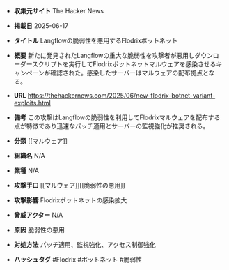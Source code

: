 - **収集元サイト**
The Hacker News

- **掲載日**
2025-06-17

- **タイトル**
Langflowの脆弱性を悪用するFlodrixボットネット

- **概要**
新たに発見されたLangflowの重大な脆弱性を攻撃者が悪用しダウンローダースクリプトを実行してFlodrixボットネットマルウェアを感染させるキャンペーンが確認された。感染したサーバーはマルウェアの配布拠点となる。

- **URL**
https://thehackernews.com/2025/06/new-flodrix-botnet-variant-exploits.html

- **備考**
この攻撃はLangflowの脆弱性を利用してFlodrixマルウェアを配布する点が特徴であり迅速なパッチ適用とサーバーの監視強化が推奨される。

- **分類**
[[マルウェア]]

- **組織名**
N/A

- **業種**
N/A

- **攻撃手口**
[[マルウェア]][[脆弱性の悪用]]

- **攻撃影響**
Flodrixボットネットの感染拡大

- **脅威アクター**
N/A

- **原因**
脆弱性の悪用

- **対処方法**
パッチ適用、監視強化、アクセス制御強化

- **ハッシュタグ**
#Flodrix #ボットネット #脆弱性
